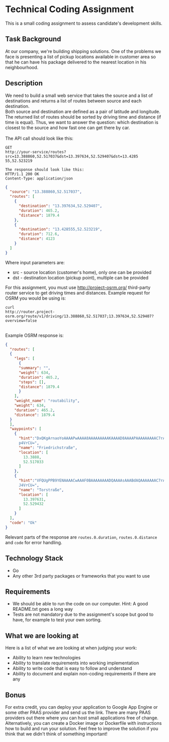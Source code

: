 # Technical Coding Assignment
This is a small coding assignment to assess candidate's development skills.
## Task Background
At our company, we're building shipping solutions. One of the problems we face is
presenting
a list of pickup locations available in customer area so that he can have his package
delivered to the nearest location in his neighbourhood.
## Description
We need to build a small web service that takes the source and a list of destinations
and returns a list of routes between source and each destination.<br> Both source and
destination are defined as a pair of latitude and longitude. <br>The returned list of
routes
should be sorted by driving time and distance (if time is equal).
Thus, we want to answer the question: which destination is closest to the source and
how fast one can get there by car.
<br>
<br>
The API call should look like this:
```
GET
http://your-service/routes?src=13.388860,52.517037&dst=13.397634,52.529407&dst=13.4285
55,52.523219

The response should look like this:
HTTP/1.1 200 OK
Content-Type: application/json
```
```json
{
  "source": "13.388860,52.517037",
  "routes": [
    {
      "destination": "13.397634,52.529407",
      "duration": 465.2,
      "distance": 1879.4
    },
    {
      "destination": "13.428555,52.523219",
      "duration": 712.6,
      "distance": 4123
    }
  ]
}
```
Where input parameters are:
- src - source location (customer's home), only one can be provided
- dst - destination location (pickup point), multiple can be provided

For this assignment, you must use http://project-osrm.org/ third-party router service
to
get driving times and distances.
Example request for OSRM you would be using is:
```
curl
http://router.project-osrm.org/route/v1/driving/13.388860,52.517037;13.397634,52.529407?overview=false
```
<br>
Example OSRM response is:

```json
{
  "routes": [
  {
    "legs": [
      {
      "summary": "",
      "weight": 634,
      "duration": 465.2,
      "steps": [],
      "distance": 1879.4
      }
    ],
    "weight_name": "routability",
    "weight": 634,
    "duration": 465.2,
    "distance": 1879.4
  }
  ],
  "waypoints": [
    {
      "hint":"DxQKgArnaoYoAAAAPwAAAA8AAAAAAAAAKAAAAD8AAAAPAAAAAAAAAC7rAAAATMwAqVghAzxMzACtWCEDAQDfC
      p4VrCU=",
      "name": "Friedrichstraße",
      "location": [
        13.3888,
        52.517033
      ]
    },
    {
      "hint":"VFQUgPPB9YENAAAACwAAAF0BAAAAAAAADQAAAAsAAABdAQAAAAAAAC7rAAB_bswAGIkhA4JuzAD_iCEDAgCfE
      J4VrCU=",
      "name": "Torstraße",
      "location": [
        13.397631,
        52.529432
      ]
    }
  ],
  "code": "Ok"
}

```


Relevant parts of the response are `routes.0.duration`, `routes.0.distance` and `code`
for error handling.

## Technology Stack
- Go
- Any other 3rd party packages or frameworks that you want to use
## Requirements
- We should be able to run the code on our computer. Hint: A good README.txt
goes a long way
- Tests are not mandatory due to the assignment's scope but good to have, for
example to test your own sorting.

## What we are looking at
Here is a list of what we are looking at when judging your work:
- Ability to learn new technologies
- Ability to translate requirements into working implementation
- Ability to write code that is easy to follow and understand
- Ability to document and explain non-coding requirements if there are any

## Bonus
For extra credit, you can deploy your application to Google App Engine or some
other PAAS provider and send us the link. There are many PAAS providers out
there where you can host small applications free of change. Alternatively, you
can create a Docker image or Dockerfile with instructions how to build and run
your solution. Feel free to improve the solution if you think that we didn't
think of something important!